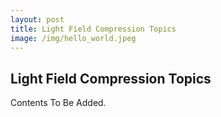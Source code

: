 ```yaml
---
layout: post
title: Light Field Compression Topics
image: /img/hello_world.jpeg
---
```


## Light Field Compression Topics

Contents To Be Added.
